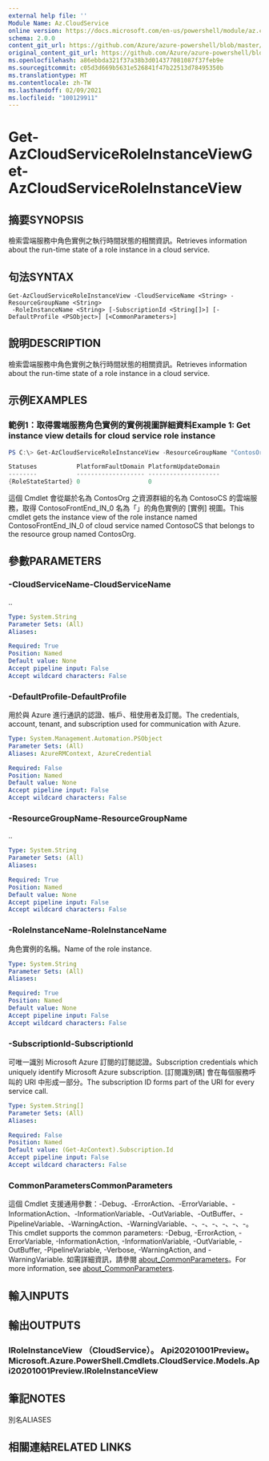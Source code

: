 ```yaml
---
external help file: ''
Module Name: Az.CloudService
online version: https://docs.microsoft.com/en-us/powershell/module/az.cloudservice/get-azcloudserviceroleinstanceview
schema: 2.0.0
content_git_url: https://github.com/Azure/azure-powershell/blob/master/src/CloudService/help/Get-AzCloudServiceRoleInstanceView.md
original_content_git_url: https://github.com/Azure/azure-powershell/blob/master/src/CloudService/help/Get-AzCloudServiceRoleInstanceView.md
ms.openlocfilehash: a86ebbda321f37a38b3d014377081087f37feb9e
ms.sourcegitcommit: c05d3d669b5631e526841f47b22513d78495350b
ms.translationtype: MT
ms.contentlocale: zh-TW
ms.lasthandoff: 02/09/2021
ms.locfileid: "100129911"
---
```

# <span data-ttu-id="b9c1b-101">Get-AzCloudServiceRoleInstanceView</span><span class="sxs-lookup"><span data-stu-id="b9c1b-101">Get-AzCloudServiceRoleInstanceView</span></span>

## <span data-ttu-id="b9c1b-102">摘要</span><span class="sxs-lookup"><span data-stu-id="b9c1b-102">SYNOPSIS</span></span>
<span data-ttu-id="b9c1b-103">檢索雲端服務中角色實例之執行時間狀態的相關資訊。</span><span class="sxs-lookup"><span data-stu-id="b9c1b-103">Retrieves information about the run-time state of a role instance in a cloud service.</span></span>

## <span data-ttu-id="b9c1b-104">句法</span><span class="sxs-lookup"><span data-stu-id="b9c1b-104">SYNTAX</span></span>

```
Get-AzCloudServiceRoleInstanceView -CloudServiceName <String> -ResourceGroupName <String>
 -RoleInstanceName <String> [-SubscriptionId <String[]>] [-DefaultProfile <PSObject>] [<CommonParameters>]
```

## <span data-ttu-id="b9c1b-105">說明</span><span class="sxs-lookup"><span data-stu-id="b9c1b-105">DESCRIPTION</span></span>
<span data-ttu-id="b9c1b-106">檢索雲端服務中角色實例之執行時間狀態的相關資訊。</span><span class="sxs-lookup"><span data-stu-id="b9c1b-106">Retrieves information about the run-time state of a role instance in a cloud service.</span></span>

## <span data-ttu-id="b9c1b-107">示例</span><span class="sxs-lookup"><span data-stu-id="b9c1b-107">EXAMPLES</span></span>

### <span data-ttu-id="b9c1b-108">範例1：取得雲端服務角色實例的實例視圖詳細資料</span><span class="sxs-lookup"><span data-stu-id="b9c1b-108">Example 1: Get instance view details for cloud service role instance</span></span>
```powershell
PS C:\> Get-AzCloudServiceRoleInstanceView -ResourceGroupName "ContosOrg" -CloudServiceName "ContosoCS" -RoleInstanceName "ContosoFrontEnd_IN_0"

Statuses           PlatformFaultDomain PlatformUpdateDomain
--------           ------------------- --------------------
{RoleStateStarted} 0                   0

```

<span data-ttu-id="b9c1b-109">這個 Cmdlet 會從屬於名為 ContosOrg 之資源群組的名為 ContosoCS 的雲端服務，取得 ContosoFrontEnd_IN_0 名為「」的角色實例的 [實例] 視圖。</span><span class="sxs-lookup"><span data-stu-id="b9c1b-109">This cmdlet gets the instance view of the role instance named ContosoFrontEnd_IN_0 of cloud service named ContosoCS that belongs to the resource group named ContosOrg.</span></span>

## <span data-ttu-id="b9c1b-110">參數</span><span class="sxs-lookup"><span data-stu-id="b9c1b-110">PARAMETERS</span></span>

### <span data-ttu-id="b9c1b-111">-CloudServiceName</span><span class="sxs-lookup"><span data-stu-id="b9c1b-111">-CloudServiceName</span></span>
<span data-ttu-id="b9c1b-112">.</span><span class="sxs-lookup"><span data-stu-id="b9c1b-112">.</span></span>

```yaml
Type: System.String
Parameter Sets: (All)
Aliases:

Required: True
Position: Named
Default value: None
Accept pipeline input: False
Accept wildcard characters: False
```

### <span data-ttu-id="b9c1b-113">-DefaultProfile</span><span class="sxs-lookup"><span data-stu-id="b9c1b-113">-DefaultProfile</span></span>
<span data-ttu-id="b9c1b-114">用於與 Azure 進行通訊的認證、帳戶、租使用者及訂閱。</span><span class="sxs-lookup"><span data-stu-id="b9c1b-114">The credentials, account, tenant, and subscription used for communication with Azure.</span></span>

```yaml
Type: System.Management.Automation.PSObject
Parameter Sets: (All)
Aliases: AzureRMContext, AzureCredential

Required: False
Position: Named
Default value: None
Accept pipeline input: False
Accept wildcard characters: False
```

### <span data-ttu-id="b9c1b-115">-ResourceGroupName</span><span class="sxs-lookup"><span data-stu-id="b9c1b-115">-ResourceGroupName</span></span>
<span data-ttu-id="b9c1b-116">.</span><span class="sxs-lookup"><span data-stu-id="b9c1b-116">.</span></span>

```yaml
Type: System.String
Parameter Sets: (All)
Aliases:

Required: True
Position: Named
Default value: None
Accept pipeline input: False
Accept wildcard characters: False
```

### <span data-ttu-id="b9c1b-117">-RoleInstanceName</span><span class="sxs-lookup"><span data-stu-id="b9c1b-117">-RoleInstanceName</span></span>
<span data-ttu-id="b9c1b-118">角色實例的名稱。</span><span class="sxs-lookup"><span data-stu-id="b9c1b-118">Name of the role instance.</span></span>

```yaml
Type: System.String
Parameter Sets: (All)
Aliases:

Required: True
Position: Named
Default value: None
Accept pipeline input: False
Accept wildcard characters: False
```

### <span data-ttu-id="b9c1b-119">-SubscriptionId</span><span class="sxs-lookup"><span data-stu-id="b9c1b-119">-SubscriptionId</span></span>
<span data-ttu-id="b9c1b-120">可唯一識別 Microsoft Azure 訂閱的訂閱認證。</span><span class="sxs-lookup"><span data-stu-id="b9c1b-120">Subscription credentials which uniquely identify Microsoft Azure subscription.</span></span>
<span data-ttu-id="b9c1b-121">[訂閱識別碼] 會在每個服務呼叫的 URI 中形成一部分。</span><span class="sxs-lookup"><span data-stu-id="b9c1b-121">The subscription ID forms part of the URI for every service call.</span></span>

```yaml
Type: System.String[]
Parameter Sets: (All)
Aliases:

Required: False
Position: Named
Default value: (Get-AzContext).Subscription.Id
Accept pipeline input: False
Accept wildcard characters: False
```

### <span data-ttu-id="b9c1b-122">CommonParameters</span><span class="sxs-lookup"><span data-stu-id="b9c1b-122">CommonParameters</span></span>
<span data-ttu-id="b9c1b-123">這個 Cmdlet 支援通用參數：-Debug、-ErrorAction、-ErrorVariable、-InformationAction、-InformationVariable、-OutVariable、-OutBuffer、-PipelineVariable、-WarningAction、-WarningVariable、-、-、-、-、-、-。</span><span class="sxs-lookup"><span data-stu-id="b9c1b-123">This cmdlet supports the common parameters: -Debug, -ErrorAction, -ErrorVariable, -InformationAction, -InformationVariable, -OutVariable, -OutBuffer, -PipelineVariable, -Verbose, -WarningAction, and -WarningVariable.</span></span> <span data-ttu-id="b9c1b-124">如需詳細資訊，請參閱 [about_CommonParameters](http://go.microsoft.com/fwlink/?LinkID=113216)。</span><span class="sxs-lookup"><span data-stu-id="b9c1b-124">For more information, see [about_CommonParameters](http://go.microsoft.com/fwlink/?LinkID=113216).</span></span>

## <span data-ttu-id="b9c1b-125">輸入</span><span class="sxs-lookup"><span data-stu-id="b9c1b-125">INPUTS</span></span>

## <span data-ttu-id="b9c1b-126">輸出</span><span class="sxs-lookup"><span data-stu-id="b9c1b-126">OUTPUTS</span></span>

### <span data-ttu-id="b9c1b-127">IRoleInstanceView （CloudService）。 Api20201001Preview。</span><span class="sxs-lookup"><span data-stu-id="b9c1b-127">Microsoft.Azure.PowerShell.Cmdlets.CloudService.Models.Api20201001Preview.IRoleInstanceView</span></span>

## <span data-ttu-id="b9c1b-128">筆記</span><span class="sxs-lookup"><span data-stu-id="b9c1b-128">NOTES</span></span>

<span data-ttu-id="b9c1b-129">別名</span><span class="sxs-lookup"><span data-stu-id="b9c1b-129">ALIASES</span></span>

## <span data-ttu-id="b9c1b-130">相關連結</span><span class="sxs-lookup"><span data-stu-id="b9c1b-130">RELATED LINKS</span></span>

